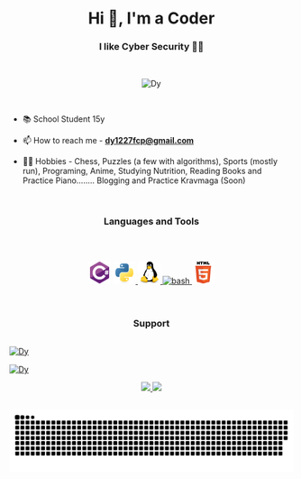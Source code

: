 <h1 align="center">Hi 👋, I'm a Coder</h1>
<h3 align="center">I like Cyber Security 🕵️‍♂️</h3>

</br>
<p align="center"> <img src="https://komarev.com/ghpvc/?username=Dy1337&label=Profile%20views&color=0e75b6&style=flat" alt="Dy" /> </p>
</br>

- 📚 School Student 15y 

- 📫 How to reach me - **dy1227fcp@gmail.com**

- 🧙‍♂️ Hobbies - Chess, Puzzles (a few with algorithms), Sports (mostly run), Programing, Anime, Studying Nutrition, Reading Books and Practice Piano........ Blogging and Practice Kravmaga (Soon)

</br>

<p align="left">

</p>

<h3 align="center">Languages and Tools</h3>
</div>
  
  ##
 
<div> 
</br>
<p <a href="https://www.w3schools.com/cs/" target="_blank" align="center"> <img src="https://raw.githubusercontent.com/devicons/devicon/master/icons/csharp/csharp-original.svg" alt="csharp" width="40" height="40"/> <a href="https://www.python.org" target="_blank"> <img src="https://raw.githubusercontent.com/devicons/devicon/master/icons/python/python-original.svg" alt="python" width="40" height="40"/> </a> <a href="https://www.linux.org/" target="_blank"> <img src="https://raw.githubusercontent.com/devicons/devicon/master/icons/linux/linux-original.svg" alt="linux" width="40" height="40"/> <a href="https://www.gnu.org/software/bash/" target="_blank"> <img src="https://www.vectorlogo.zone/logos/gnu_bash/gnu_bash-icon.svg" alt="bash" width="40" height="40"/> </a> <a href="https://www.w3.org/html/" target="_blank"> <img src="https://raw.githubusercontent.com/devicons/devicon/master/icons/html5/html5-original-wordmark.svg" alt="html5" width="40" height="40"/> </a> </br> </br> </br>

<h3 align="center">Support</h3>
</div>
  
  ##
 
<div> 
<p><a href="https://www.paypal.com/myaccount/transfer/homepage" align="center"> <img align="center" src="https://www.cigafun.com/image/cigafun-paypal.webp" height="50" width="210" alt="Dy" /></a>
<p><a href="https://www.buymeacoffee.com/Dy1337?new=1"> <img src="https://cdn.buymeacoffee.com/buttons/v2/default-yellow.png" height="50" width="210" alt="Dy" align="center" /></a></p>
<div align="center">
  <a href="https://github.com/rafaballerini">
  <img height="190em" src="https://github-readme-stats.vercel.app/api?username=rafaballerini&show_icons=true&theme=dracula&include_all_commits=true&count_private=true"/>
  <img height="196em" src="https://github-readme-stats.vercel.app/api/top-langs/?username=rafaballerini&layout=compact&langs_count=7&theme=dracula"/>
</div>

  
</div>
</div>
  
  ##
 
<div> 
  
  ![Snake animation](https://github.com/Dy1337/Dy1337/blob/main/snake.svg) 
  
</div>
